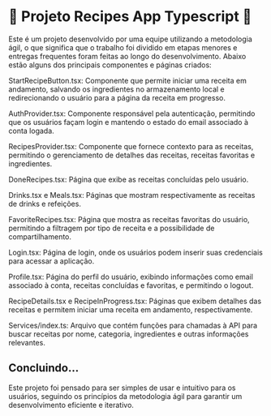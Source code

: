 # :construction: Projeto Recipes App Typescript :construction:

Este é um projeto desenvolvido por uma equipe utilizando a metodologia ágil, o que significa que o trabalho foi dividido em etapas menores e entregas frequentes foram feitas ao longo do desenvolvimento. Abaixo estão alguns dos principais componentes e páginas criados:

StartRecipeButton.tsx: Componente que permite iniciar uma receita em andamento, salvando os ingredientes no armazenamento local e redirecionando o usuário para a página da receita em progresso.

AuthProvider.tsx: Componente responsável pela autenticação, permitindo que os usuários façam login e mantendo o estado do email associado à conta logada.

RecipesProvider.tsx: Componente que fornece contexto para as receitas, permitindo o gerenciamento de detalhes das receitas, receitas favoritas e ingredientes.

DoneRecipes.tsx: Página que exibe as receitas concluídas pelo usuário.

Drinks.tsx e Meals.tsx: Páginas que mostram respectivamente as receitas de drinks e refeições.

FavoriteRecipes.tsx: Página que mostra as receitas favoritas do usuário, permitindo a filtragem por tipo de receita e a possibilidade de compartilhamento.

Login.tsx: Página de login, onde os usuários podem inserir suas credenciais para acessar a aplicação.

Profile.tsx: Página do perfil do usuário, exibindo informações como email associado à conta, receitas concluídas e favoritas, e permitindo o logout.

RecipeDetails.tsx e RecipeInProgress.tsx: Páginas que exibem detalhes das receitas e permitem iniciar uma receita em andamento, respectivamente.

Services/index.ts: Arquivo que contém funções para chamadas à API para buscar receitas por nome, categoria, ingredientes e outras informações relevantes.

## Concluindo...
Este projeto foi pensado para ser simples de usar e intuitivo para os usuários, seguindo os princípios da metodologia ágil para garantir um desenvolvimento eficiente e iterativo.